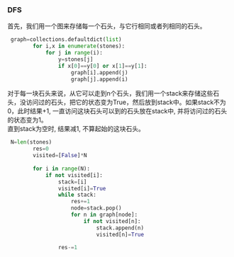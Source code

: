 ### DFS
首先，我们用一个图来存储每一个石头，与它行相同或者列相同的石头。
```python
 graph=collections.defaultdict(list)
        for i,x in enumerate(stones):
            for j in range(i):
                y=stones[j]
                if x[0]==y[0] or x[1]==y[1]:
                    graph[i].append(j)
                    graph[j].append(i)
```  
对于每一块石头来说，从它可以走到n个石头，我们用一个stack来存储这些石头，没访问过的石头，把它的状态变为True，然后放到stack中。如果stack不为0，此时结果+1, 一直访问这块石头可以到的石头放在stack中, 并将访问过的石头的状态变为1。  
直到stack为空时, 结果减1, 不算起始的这块石头。
```python
 N=len(stones)
        res=0
        visited=[False]*N
        
        for i in range(N):
            if not visited[i]:
                stack=[i]
                visited[i]=True
                while stack:
                    res+=1
                    node=stack.pop()
                    for n in graph[node]:
                        if not visited[n]:
                            stack.append(n)
                            visited[n]=True
                
                res-=1
```